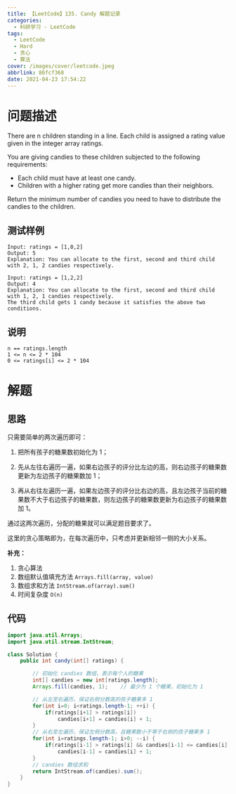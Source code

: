 ```yaml
---
title: 【LeetCode】135. Candy 解题记录
categories:
  - 科研学习 - LeetCode
tags:
  - LeetCode
  - Hard
  - 贪心
  - 算法
cover: /images/cover/leetcode.jpeg
abbrlink: 86fcf368
date: 2021-04-23 17:54:22
---
```



# 问题描述

There are n children standing in a line. Each child is assigned a rating value given in the integer array ratings.

You are giving candies to these children subjected to the following requirements:

- Each child must have at least one candy.
- Children with a higher rating get more candies than their neighbors.

Return the minimum number of candies you need to have to distribute the candies to the children.

## 测试样例

```
Input: ratings = [1,0,2]
Output: 5
Explanation: You can allocate to the first, second and third child with 2, 1, 2 candies respectively.
```

```
Input: ratings = [1,2,2]
Output: 4
Explanation: You can allocate to the first, second and third child with 1, 2, 1 candies respectively.
The third child gets 1 candy because it satisfies the above two conditions.
```

## 说明

```
n == ratings.length
1 <= n <= 2 * 104
0 <= ratings[i] <= 2 * 104
```

# 解题

## 思路

只需要简单的两次遍历即可：

1. 把所有孩子的糖果数初始化为 1；
   
2. 先从左往右遍历一遍，如果右边孩子的评分比左边的高，则右边孩子的糖果数更新为左边孩子的糖果数加 1；
   
3. 再从右往左遍历一遍，如果左边孩子的评分比右边的高，且左边孩子当前的糖果数不大于右边孩子的糖果数，则左边孩子的糖果数更新为右边孩子的糖果数加 1。

通过这两次遍历，分配的糖果就可以满足题目要求了。

这里的贪心策略即为，在每次遍历中，只考虑并更新相邻一侧的大小关系。

**补充：**

1. 贪心算法
2. 数组默认值填充方法 `Arrays.fill(array, value)`
3. 数组求和方法 `IntStream.of(array).sum()`
4. 时间复杂度 `O(n)`

## 代码

```java
import java.util.Arrays;
import java.util.stream.IntStream;

class Solution {
    public int candy(int[] ratings) {

        // 初始化 candies 数组，表示每个人的糖果
        int[] candies = new int[ratings.length];
        Arrays.fill(candies, 1);    // 最少为 1 个糖果，初始化为 1

        // 从左至右遍历，保证右侧分数高的孩子糖果多 1
        for(int i=0; i<ratings.length-1; ++i) {
            if(ratings[i+1] > ratings[i])
                candies[i+1] = candies[i] + 1;
        }
        // 从右至左遍历，保证左侧分数高，且糖果数小于等于右侧的孩子糖果多 1
        for(int i=ratings.length-1; i>0; --i) {
            if(ratings[i-1] > ratings[i] && candies[i-1] <= candies[i])
                candies[i-1] = candies[i] + 1;
        }
        // candies 数组求和
        return IntStream.of(candies).sum();
    }
}
```
